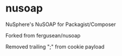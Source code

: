 nusoap
======

NuSphere's NuSOAP for Packagist/Composer

Forked from fergusean/nusoap

Removed trailing ";" from cookie payload
